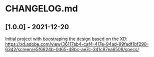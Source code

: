 # CHANGELOG.md



## [1.0.0] - 2021-12-20

Initial project with boostraping the design based on the XD: https://xd.adobe.com/view/36117ab4-caf4-417e-94ad-99fadf1bf290-6342/screen/e5f6824b-0d65-48bc-ae7c-341c87ea6508/specs/